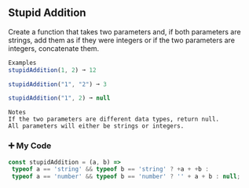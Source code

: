 ## Stupid Addition
Create a function that takes two parameters and, if both parameters are strings, add them as if they were integers or if the two parameters are integers, concatenate them.
```js
Examples
stupidAddition(1, 2) ➞ 12

stupidAddition("1", "2") ➞ 3

stupidAddition("1", 2) ➞ null
```
```
Notes
If the two parameters are different data types, return null.
All parameters will either be strings or integers.
```
### :heavy_plus_sign: My Code
```js
const stupidAddition = (a, b) =>
 typeof a == 'string' && typeof b == 'string' ? +a + +b :
 typeof a == 'number' && typeof b == 'number' ? '' + a + b : null;
```
